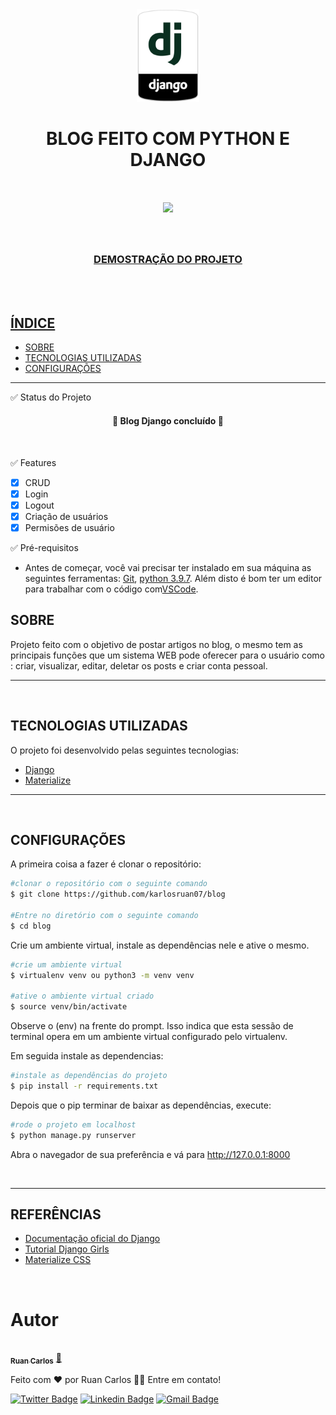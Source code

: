 <div align="center"><img src="blog/static/img/logo.png" style="width:100px"></div>

<h1 align="center">BLOG FEITO COM PYTHON E DJANGO</h1>

<h1 align="center">
<img src="https://media.giphy.com/media/etlgVvgEhkZ2Y8NhuP/giphy.gif">
</h1>
<br>

<h3 align="center"><a href="https://blogprojeto.herokuapp.com/">DEMOSTRAÇÃO DO PROJETO</h3>
<br><br>

## ÍNDICE

- [SOBRE](#sobre)
- [TECNOLOGIAS UTILIZADAS](#tecnologias-utilizadas)
- [CONFIGURAÇÕES](#configurações)

---
✅ Status do Projeto

<h4 align="center"> 
	🚀 Blog Django concluído 🚀
</h4>
<br>

✅ Features

- [x] CRUD
- [x] Login
- [x] Logout
- [x] Criação de usuários
- [x] Permisões de usuário

✅ Pré-requisitos

- Antes de começar, você vai precisar ter instalado em sua máquina as seguintes ferramentas:
[Git](https://git-scm.com/downloads), [python 3.9.7](https://www.python.org/downloads/). Além disto é bom ter um editor para trabalhar com o código com[VSCode](https://code.visualstudio.com/).


## SOBRE

Projeto feito com o objetivo de postar artigos no blog, o mesmo tem as principais funções que um sistema WEB pode oferecer para o usuário como : criar, visualizar, editar, deletar os posts e criar conta pessoal.

---
<br>

## TECNOLOGIAS UTILIZADAS

O projeto foi desenvolvido pelas seguintes tecnologias:

- [Django](https://www.djangoproject.com/)
- [Materialize](https://materializecss.com/)

---
<br>

## CONFIGURAÇÕES

A primeira coisa a fazer é clonar o repositório:
```bash
#clonar o repositório com o seguinte comando
$ git clone https://github.com/karlosruan07/blog

#Entre no diretório com o seguinte comando
$ cd blog
```

Crie um ambiente virtual, instale as dependências nele e ative o mesmo.

```bash
#crie um ambiente virtual
$ virtualenv venv ou python3 -m venv venv

#ative o ambiente virtual criado
$ source venv/bin/activate
```
Observe o (env) na frente do prompt. Isso indica que esta sessão de terminal opera em um ambiente virtual configurado pelo virtualenv.


Em seguida instale as dependencias:

```bash
#instale as dependências do projeto
$ pip install -r requirements.txt
```
Depois que o pip terminar de baixar as dependências, execute:

```bash
#rode o projeto em localhost
$ python manage.py runserver
```

Abra o navegador de sua preferência e vá para http://127.0.0.1:8000

<br>

---

## REFERÊNCIAS

- [Documentação oficial do Django](https://www.djangoproject.com/)
- [Tutorial Django Girls](https://tutorial.djangogirls.org/pt/)
- [Materialize CSS](https://materializecss.com/)

<br>

# Autor


<a href="https://github.com/karlosruan07">
 <img style="border-radius: 50%;" src="https://avatars.githubusercontent.com/u/67886437?s=400&u=65cd9dfe1178a9ddb831744e42769b9771948998&v=4" width="100px;" alt=""/>
 <br />
 <sub><b>Ruan Carlos</b></sub></a> <a href="https://github.com/karlosruan07" title="GitHub">🚀</a>


Feito com ❤️ por Ruan Carlos 👋🏽 Entre em contato!

[![Twitter Badge](https://img.shields.io/badge/-@karlosruan07-1ca0f1?style=flat-square&labelColor=1ca0f1&logo=instagram&logoColor=white&link=https://www.instagram.com/karlosruan.dev/)](https://www.instagram.com/karlosruan.dev/) [![Linkedin Badge](https://img.shields.io/badge/-Ruan_Carlos-blue?style=flat-square&logo=Linkedin&logoColor=white&link=https://www.linkedin.com/in/ruan-carlos-b291931b2)](https://www.linkedin.com/in/ruan-carlos-b291931b2) 
[![Gmail Badge](https://img.shields.io/badge/-karlosruan9@gmail.com-c14438?style=flat-square&logo=Gmail&logoColor=white&link=mailto:karlosruan9@gmail.com)](mailto:karlosruan9@gmail.com)
